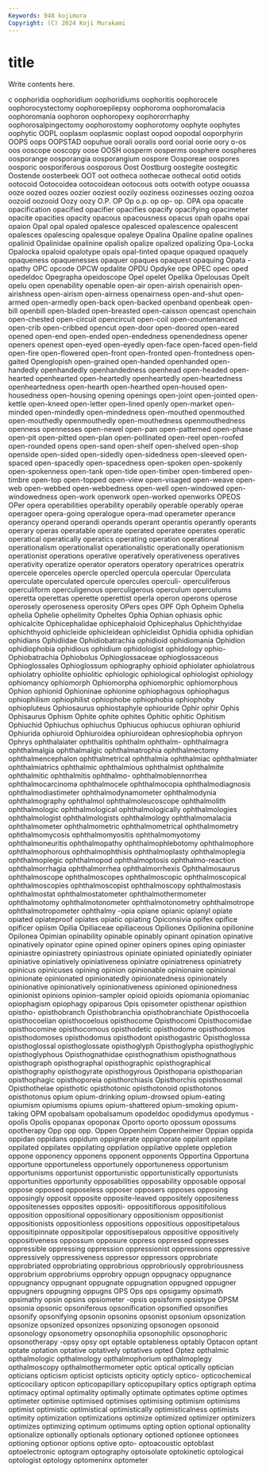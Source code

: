 ```yaml
---
Keywords: 948 kojimura
Copyright: (C) 2024 Koji Murakami
---
```


# title

Write contents here.



c oophoridia oophoridium oophoridiums
oophoritis oophorocele oophorocystectomy oophoroepilepsy oophoroma oophoromalacia oophoromania oophoron oophoropexy oophororrhaphy
oophorosalpingectomy oophorostomy oophorotomy oophyte oophytes oophytic OOPL ooplasm ooplasmic ooplast
oopod oopodal ooporphyrin OOPS oops OOPSTAD oopuhue oorali ooralis oord
oorial oorie oory o-os oos ooscope ooscopy oose OOSH oosperm
oosperms oosphere oospheres oosporange oosporangia oosporangium oospore Oosporeae oospores oosporic
oosporiferous oosporous Oost Oostburg oostegite oostegitic Oostende oosterbeek OOT oot
ootheca oothecae oothecal ootid ootids ootocoid Ootocoidea ootocoidean ootocous oots
ootwith ootype oouassa ooze oozed oozes oozier ooziest oozily ooziness
oozinesses oozing oozoa oozoid oozooid Oozy oozy O.P. OP Op
o.p. op op- op. OPA opa opacate opacification opacified opacifier
opacifies opacify opacifying opacimeter opacite opacities opacity opacous opacousness opacus
opah opahs opai opaion Opal opal opaled opalesce opalesced opalescence
opalescent opalesces opalescing opalesque opaleye Opalina Opaline opaline opalines opalinid
Opalinidae opalinine opalish opalize opalized opalizing Opa-Locka Opalocka opaloid opalotype
opals opal-tinted opaque opaqued opaquely opaqueness opaquenesses opaquer opaques opaquest
opaquing Opata -opathy OPC opcode OPCW opdalite OPDU Opdyke ope
OPEC opec oped opedeldoc Opegrapha opeidoscope Opel opelet Opelika Opelousas
Opelt opelu open openability openable open-air open-airish openairish open-airishness open-airism
open-airness openairness open-and-shut open-armed open-armedly open-back open-backed openband openbeak open-bill
openbill open-bladed open-breasted open-caisson opencast openchain open-chested open-circuit opencircuit open-coil
open-countenanced open-crib open-cribbed opencut open-door open-doored open-eared opened open-end open-ended
open-endedness openendedness opener openers openest open-eyed open-eyedly open-face open-faced open-field
open-fire open-flowered open-front open-fronted open-frontedness open-gaited Openglopish open-grained open-handed openhanded
open-handedly openhandedly openhandedness openhead open-headed open-hearted openhearted open-heartedly openheartedly open-heartedness
openheartedness open-hearth open-hearthed open-housed open-housedness open-housing opening openings open-joint open-jointed
open-kettle open-kneed open-letter open-lined openly open-market open-minded open-mindedly open-mindedness open-mouthed
openmouthed open-mouthedly openmouthedly open-mouthedness openmouthedness openness opennesses open-newel open-pan open-patterned
open-phase open-pit open-pitted open-plan open-pollinated open-reel open-roofed open-rounded opens open-sand
open-shelf open-shelved open-shop openside open-sided open-sidedly open-sidedness open-sleeved open-spaced open-spacedly
open-spacedness open-spoken open-spokenly open-spokenness open-tank open-tide open-timber open-timbered open-timbre open-top
open-topped open-view open-visaged open-weave open-web open-webbed open-webbedness open-well open-windowed open-windowedness
open-work openwork open-worked openworks OPEOS OPer opera operabilities operability operabily
operable operably operae operagoer opera-going operalogue opera-mad operameter operance operancy
operand operandi operands operant operantis operantly operants operary operas operatable
operate operated operatee operates operatic operatical operatically operatics operating operation
operational operationalism operationalist operationalistic operationally operationism operationist operations operative operatively
operativeness operatives operativity operatize operator operators operatory operatrices operatrix opercele
operceles opercle opercled opercula opercular Operculata operculate operculated opercule opercules
operculi- operculiferous operculiform operculigenous operculigerous operculum operculums operetta operettas operette
operettist operla operon operons operose operosely operoseness operosity OPers opes
OPF Oph Opheim Ophelia ophelia Ophelie ophelimity Opheltes Ophia Ophian
ophiasis ophic ophicalcite Ophicephalidae ophicephaloid Ophicephalus Ophichthyidae ophichthyoid ophicleide ophicleidean
ophicleidist Ophidia ophidia ophidian ophidians Ophidiidae Ophidiobatrachia ophidioid ophidiomania Ophidion
ophidiophobia ophidious ophidium ophidologist ophidology ophio- Ophiobatrachia Ophiobolus Ophioglossaceae ophioglossaceous
Ophioglossales Ophioglossum ophiography ophioid ophiolater ophiolatrous ophiolatry ophiolite ophiolitic ophiologic
ophiological ophiologist ophiology ophiomancy ophiomorph Ophiomorpha ophiomorphic ophiomorphous Ophion ophionid
Ophioninae ophionine ophiophagous ophiophagus ophiophilism ophiophilist ophiophobe ophiophobia ophiophoby ophiopluteus
Ophiosaurus ophiostaphyle ophiouride Ophir ophir Ophis Ophisaurus Ophism Ophite ophite
ophites Ophitic ophitic Ophitism Ophiuchid Ophiuchus ophiuchus Ophiucus ophiucus ophiuran
ophiurid Ophiurida ophiuroid Ophiuroidea ophiuroidean ophresiophobia ophryon Ophrys ophthalaiater ophthalitis
ophthalm ophthalm- ophthalmagra ophthalmalgia ophthalmalgic ophthalmatrophia ophthalmectomy ophthalmencephalon ophthalmetrical ophthalmia
ophthalmiac ophthalmiater ophthalmiatrics ophthalmic ophthalmious ophthalmist ophthalmite ophthalmitic ophthalmitis ophthalmo-
ophthalmoblennorrhea ophthalmocarcinoma ophthalmocele ophthalmocopia ophthalmodiagnosis ophthalmodiastimeter ophthalmodynamometer ophthalmodynia ophthalmography ophthalmol
ophthalmoleucoscope ophthalmolith ophthalmologic ophthalmological ophthalmologically ophthalmologies ophthalmologist ophthalmologists ophthalmology ophthalmomalacia
ophthalmometer ophthalmometric ophthalmometrical ophthalmometry ophthalmomycosis ophthalmomyositis ophthalmomyotomy ophthalmoneuritis ophthalmopathy ophthalmophlebotomy
ophthalmophore ophthalmophorous ophthalmophthisis ophthalmoplasty ophthalmoplegia ophthalmoplegic ophthalmopod ophthalmoptosis ophthalmo-reaction ophthalmorrhagia
ophthalmorrhea ophthalmorrhexis Ophthalmosaurus ophthalmoscope ophthalmoscopes ophthalmoscopic ophthalmoscopical ophthalmoscopies ophthalmoscopist ophthalmoscopy
ophthalmostasis ophthalmostat ophthalmostatometer ophthalmothermometer ophthalmotomy ophthalmotonometer ophthalmotonometry ophthalmotrope ophthalmotropometer ophthalmy
-opia opiane opianic opianyl opiate opiated opiateproof opiates opiatic opiating
Opiconsivia opifex opifice opificer opiism Opilia Opiliaceae opiliaceous Opiliones Opilionina
opilionine Opilonea Opimian opinability opinable opinably opinant opination opinative opinatively
opinator opine opined opiner opiners opines oping opiniaster opiniastre opiniastrety
opiniastrous opiniate opiniated opiniatedly opiniater opiniative opiniatively opiniativeness opiniatre opiniatreness
opiniatrety opinicus opinicuses opining opinion opinionable opinionaire opinional opinionate opinionated
opinionatedly opinionatedness opinionately opinionative opinionatively opinionativeness opinioned opinionedness opinionist opinions
opinion-sampler opioid opioids opiomania opiomaniac opiophagism opiophagy opiparous Opis opisometer
opisthenar opisthion opistho- opisthobranch Opisthobranchia opisthobranchiate Opisthocoelia opisthocoelian opisthocoelous opisthocome
Opisthocomi Opisthocomidae opisthocomine opisthocomous opisthodetic opisthodome opisthodomos opisthodomoses opisthodomus opisthodont
opisthogastric Opisthoglossa opisthoglossal opisthoglossate opisthoglyph Opisthoglypha opisthoglyphic opisthoglyphous Opisthognathidae opisthognathism
opisthognathous opisthograph opisthographal opisthographic opisthographical opisthography opisthogyrate opisthogyrous Opisthoparia opisthoparian
opisthophagic opisthoporeia opisthorchiasis Opisthorchis opisthosomal Opisthothelae opisthotic opisthotonic opisthotonoid opisthotonos
opisthotonus opium opium-drinking opium-drowsed opium-eating opiumism opiumisms opiums opium-shattered opium-smoking
opium-taking OPM opobalsam opobalsamum opodeldoc opodidymus opodymus -opolis Opolis opopanax
opoponax Oporto oporto opossum opossums opotherapy Opp opp opp. Oppen
Oppenheim Oppenheimer Oppian oppida oppidan oppidans oppidum oppignerate oppignorate oppilant
oppilate oppilated oppilates oppilating oppilation oppilative opplete oppletion oppone opponency
opponens opponent opponents Opportina Opportuna opportune opportuneless opportunely opportuneness opportunism
opportunisms opportunist opportunistic opportunistically opportunists opportunities opportunity opposabilities opposability opposable
opposal oppose opposed opposeless opposer opposers opposes opposing opposingly opposit
opposite opposite-leaved oppositely oppositeness oppositenesses opposites oppositi- oppositiflorous oppositifolious opposition
oppositional oppositionary oppositionism oppositionist oppositionists oppositionless oppositions oppositious oppositipetalous oppositipinnate
oppositipolar oppositisepalous oppositive oppositively oppositiveness oppossum opposure oppress oppressed oppresses
oppressible oppressing oppression oppressionist oppressions oppressive oppressively oppressiveness oppressor oppressors
opprobriate opprobriated opprobriating opprobrious opprobriously opprobriousness opprobrium opprobriums opprobry oppugn
oppugnacy oppugnance oppugnancy oppugnant oppugnate oppugnation oppugned oppugner oppugners oppugning
oppugns OPS Ops ops opsigamy opsimath opsimathy opsin opsins opsiometer
-opsis opsisform opsistype OPSM opsonia opsonic opsoniferous opsonification opsonified opsonifies
opsonify opsonifying opsonin opsonins opsonist opsonium opsonization opsonize opsonized opsonizes
opsonizing opsonogen opsonoid opsonology opsonometry opsonophilia opsonophilic opsonophoric opsonotherapy -opsy
opsy opt optable optableness optably Optacon optant optate optation optative
optatively optatives opted Optez opthalmic opthalmologic opthalmology opthalmophorium opthalmoplegy opthalmoscopy
opthalmothermometer optic optical optically optician opticians opticism opticist opticists opticity
opticly optico- opticochemical opticociliary opticon opticopapillary opticopupillary optics optigraph optima
optimacy optimal optimality optimally optimate optimates optime optimes optimeter optimise
optimised optimises optimising optimism optimisms optimist optimistic optimistical optimistically optimisticalness
optimists optimity optimization optimizations optimize optimized optimizer optimizers optimizes optimizing
optimum optimums opting option optional optionality optionalize optionally optionals optionary
optioned optionee optionees optioning optionor options optive opto- optoacoustic optoblast
optoelectronic optogram optography optoisolate optokinetic optological optologist optology optomeninx optometer
